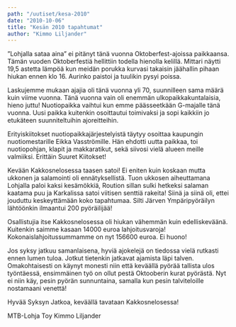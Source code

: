 ```yaml
---
path: "/uutiset/kesa-2010"
date: "2010-10-06"
title: "Kesän 2010 tapahtumat"
author: "Kimmo Liljander"
---
```

”Lohjalla sataa aina” ei pitänyt tänä vuonna Oktoberfest-ajoissa paikkaansa. Tämän vuoden Oktoberfestiä hellittiin todella hienolla kelillä. Mittari näytti 19,5 astetta lämpöä kun meidän porukka kurvasi takaisin jäähallin pihaan hiukan ennen klo 16. Aurinko paistoi ja tuulikin pysyi poissa.

Laskujemme mukaan ajajia oli tänä vuonna yli 70, suunnilleen sama määrä kuin viime vuonna. Tänä vuonna vain oli enemmän ulkopaikkakuntalaisia, hieno juttu! Nuotiopaikka vaihtui kun emme päässeetkään G-majalle tänä vuonna. Uusi paikka kuitenkin osoittautui toimivaksi ja sopi kaikkiin jo etukäteen suunniteltuihin ajoreitteihin.

Erityiskiitokset nuotiopaikkajärjestelyistä täytyy osoittaa kaupungin nuotiomestarille Eikka Vasströmille. Hän ehdotti uutta paikkaa, toi nuotiopohjan, klapit ja makkaratikut, sekä siivosi vielä alueen meille valmiiksi. Erittäin Suuret Kiitokset!

Kevään Kakkosnelosessa taasen satoi! Ei eniten kuin koskaan mutta ukkonen ja salamointi oli ennätyksellistä. Tuon ukkosen aiheuttamana Lohjalla paloi kaksi kesämökkiä, Roution sillan sulki hetkeksi salaman kaatama puu ja Karkalissa satoi viitisen senttiä rakeita! Siinä ja siinä oli, ettei jouduttu keskeyttämään koko tapahtumaa. Silti Järven Ympäripyöräilyn lähtöönkin ilmaantui 200 pyöräilijää!

Osallistujia itse Kakkosnelosessa oli hiukan vähemmän kuin edelliskeväänä. Kuitenkin saimme kasaan 14000 euroa lahjoitusvaroja! Kokonaislahjoitussummamme on nyt 156600 euroa. Ei huono!

Jos syksy jatkuu samanlaisena, hyviä ajokelejä on tiedossa vielä rutkasti ennen lumen tuloa.
Jotkut tietenkin jatkavat ajamista läpi talven. Omakohtaisesti on käynyt monesti niin että keväällä pyörää tallista ulos työntäessä, ensimmäinen työ on ollut pestä Oktooberin kurat pyörästä. Nyt ei niin käy, pesin pyörän sunnuntaina, samalla kun pesin talviteloille nostamaani venettä!

Hyvää Syksyn Jatkoa, keväällä tavataan Kakkosnelosessa!

MTB-Lohja Toy
Kimmo Liljander